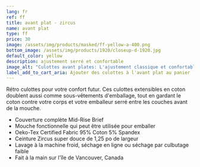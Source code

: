 ```yaml
---
lang: fr
ref: ff
title: avant plat · zircus
name: avant plat
type: ff
price: 30
image: /assets/img/products/masked/ff-yellow-a-400.png
bottom_image: /assets/img/products/1920/closeup-d-1920.jpg
default_color: yellow
description: ajustement serré et confortable
image_alt: "Culottes avant plates: L'ajustement classique et confortable de traditionnel sous-vêtements, avec un style frais audacieux."
label_add_to_cart_aria: Ajouter des culottes à l'avant plat au panier
---
```


Rétro culottes pour votre confort futur. Ces culottes extensibles en coton
doublent aussi comme sous-vêtements d'emballage, tout en gardant le coton contre
votre corps et votre emballeur serré entre les couches avant de la mouche.

- Couverture complète Mid-Rise Brief
- Mouche fonctionnelle qui peut être utilisée pour emballer
- Oeko-Tex Certified Fabric 95% Coton 5% Spandex
- Ceinture Zircus super douce de 1,25 po de largeur
- Lavage à la machine froid, séchage en ligne ou séchage par culbutage faible
- Fait à la main sur l'île de Vancouver, Canada
